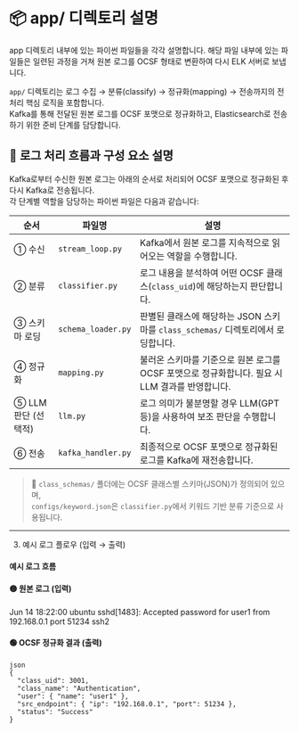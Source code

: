 # 📦 app/ 디렉토리 설명

app 디렉토리 내부에 있는 파이썬 파일들을 각각 설명합니다.
해당 파일 내부에 있는 파일들은 일련된 과정을 거쳐 원본 로그를 OCSF 형태로 변환하여 다시 ELK 서버로 보냅니다.

`app/` 디렉토리는 로그 수집 → 분류(classify) → 정규화(mapping) → 전송까지의 전처리 핵심 로직을 포함합니다.  
Kafka를 통해 전달된 원본 로그를 OCSF 포맷으로 정규화하고, Elasticsearch로 전송하기 위한 준비 단계를 담당합니다.



## 🔄 로그 처리 흐름과 구성 요소 설명

Kafka로부터 수신한 원본 로그는 아래의 순서로 처리되어 OCSF 포맷으로 정규화된 후 다시 Kafka로 전송됩니다.  
각 단계별 역할을 담당하는 파이썬 파일은 다음과 같습니다:

| 순서 | 파일명 | 설명 |
|-------|--------|------|
| ① 수신 | `stream_loop.py` | Kafka에서 원본 로그를 지속적으로 읽어오는 역할을 수행합니다. |
| ② 분류 | `classifier.py` | 로그 내용을 분석하여 어떤 OCSF 클래스(`class_uid`)에 해당하는지 판단합니다. |
| ③ 스키마 로딩 | `schema_loader.py` | 판별된 클래스에 해당하는 JSON 스키마를 `class_schemas/` 디렉토리에서 로딩합니다. |
| ④ 정규화 | `mapping.py` | 불러온 스키마를 기준으로 원본 로그를 OCSF 포맷으로 정규화합니다. 필요 시 LLM 결과를 반영합니다. |
| ⑤ LLM 판단 (선택적) | `llm.py` | 로그 의미가 불분명할 경우 LLM(GPT 등)을 사용하여 보조 판단을 수행합니다. |
| ⑥ 전송 | `kafka_handler.py` | 최종적으로 OCSF 포맷으로 정규화된 로그를 Kafka에 재전송합니다. |

> 🔧 `class_schemas/` 폴더에는 OCSF 클래스별 스키마(JSON)가 정의되어 있으며,  
> `configs/keyword.json`은 `classifier.py`에서 키워드 기반 분류 기준으로 사용됩니다.

---



3. 예시 로그 플로우 (입력 → 출력)

#### 예시 로그 흐름

#### 🟡 원본 로그 (입력)

Jun 14 18:22:00 ubuntu sshd[1483]: Accepted password for user1 from 192.168.0.1 port 51234 ssh2

#### 🟢 OCSF 정규화 결과 (출력)
```
json
{
  "class_uid": 3001,
  "class_name": "Authentication",
  "user": { "name": "user1" },
  "src_endpoint": { "ip": "192.168.0.1", "port": 51234 },
  "status": "Success"
}
```
